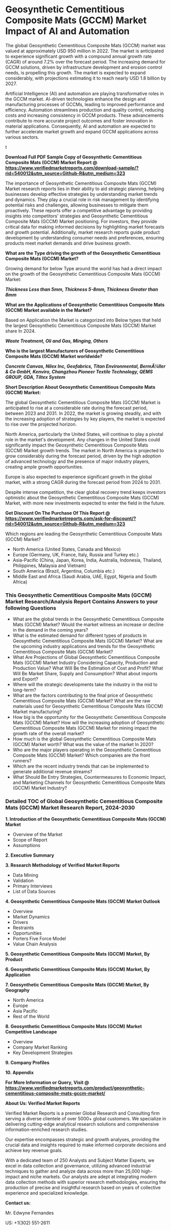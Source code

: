 <meta name="title" content="Global Geosynthetic Cementitious Composite Mats (GCCM) Market Impact of AI and Automation"><meta name="description" content="The global Geosynthetic Cementitious Composite Mats (GCCM) market was valued at approximately USD 950 million in 2022. The market is anticipated to experience signific"><meta name="title" content="Geosynthetic Cementitious Composite Mats (GCCM) Market Size, Share, Scope, Trends, Growth, Opportunities, Analysis, Forecast"><h1>Geosynthetic Cementitious Composite Mats (GCCM) Market Impact of AI and Automation</h1><p>The global Geosynthetic Cementitious Composite Mats (GCCM) market was valued at approximately USD 950 million in 2022. The market is anticipated to experience significant growth with a compound annual growth rate (CAGR) of around 7.2% over the forecast period. The increasing demand for GCCM solutions, driven by infrastructure development and erosion control needs, is propelling this growth. The market is expected to expand considerably, with projections estimating it to reach nearly USD 1.8 billion by 2027.</p><p>Artificial Intelligence (AI) and automation are playing transformative roles in the GCCM market. AI-driven technologies enhance the design and manufacturing processes of GCCMs, leading to improved performance and efficiency. Automation streamlines production and quality control, reducing costs and increasing consistency in GCCM products. These advancements contribute to more accurate project outcomes and foster innovation in material applications. Consequently, AI and automation are expected to further accelerate market growth and expand GCCM applications across various sectors.</p>t</p><p id="" class=""><strong>Download Full PDF Sample Copy of Geosynthetic Cementitious Composite Mats (GCCM) Market Report @ <a href="https://www.verifiedmarketreports.com/download-sample/?rid=540012&utm_source=Github-R&utm_medium=323" target="_blank">https://www.verifiedmarketreports.com/download-sample/?rid=540012&utm_source=Github-R&utm_medium=323</a></strong></p><p>The importance of&nbsp;Geosynthetic Cementitious Composite Mats (GCCM) Market research reports lies in their ability to aid strategic planning, helping businesses develop effective strategies by understanding market trends and dynamics. They play a crucial role in risk management by identifying potential risks and challenges, allowing businesses to mitigate them proactively. These reports offer a competitive advantage by providing insights into competitors' strategies and Geosynthetic Cementitious Composite Mats (GCCM) Market positioning. For investors, they provide critical data for making informed decisions by highlighting market forecasts and growth potential. Additionally, market research reports guide product development by understanding consumer needs and preferences, ensuring products meet market demands and drive business growth.</p><p><strong>What are the&nbsp;Type driving the growth of the Geosynthetic Cementitious Composite Mats (GCCM) Market?</strong></p><p id="" class="">Growing demand for below Type around the world has had a direct impact on the growth of the Geosynthetic Cementitious Composite Mats (GCCM) Market:</p><em><strong>Thickness Less than 5mm, Thickness 5-8mm, Thickness Greater than 8mm</strong></em></p><strong>What are the&nbsp;Applications&nbsp;of Geosynthetic Cementitious Composite Mats (GCCM) Market available in the Market?</strong></p><p id="" class="">Based on Application the Market is categorized into Below types that held the largest Geosynthetic Cementitious Composite Mats (GCCM) Market share In 2024.</p><em><strong>Waste Treatment, Oli and Gas, Minging, Others</strong></em></p><strong>Who is the largest Manufacturers of Geosynthetic Cementitious Composite Mats (GCCM) Market worldwide?</strong></p><p><em><strong>Concrete Canvas, Nilex Inc, Geofabrics, Titan Environmental, BermÃ¼ller & Co GmbH, Kenviro, Changzhou Pioneer Textile Technology, QEMS GROUP, GDA, Tiltex System</strong></em></p><p id="" class=""><strong>Short Description About Geosynthetic Cementitious Composite Mats (GCCM) Market:</strong></p><p>The global Geosynthetic Cementitious Composite Mats (GCCM) Market is anticipated to rise at a considerable rate during the forecast period, between 2023 and 2031. In 2022, the market is growing steadily, and with the increasing adoption of strategies by key players, the market is expected to rise over the projected horizon.</p><p>North America, particularly the United States, will continue to play a pivotal role in the market's development. Any changes in the United States could significantly impact the Geosynthetic Cementitious Composite Mats (GCCM) Market growth trends. The market in North America is projected to grow considerably during the forecast period, driven by the high adoption of advanced technology and the presence of major industry players, creating ample growth opportunities.</p><p>Europe is also expected to experience significant growth in the global market, with a strong CAGR during the forecast period from 2024 to 2031.</p><p>Despite intense competition, the clear global recovery trend keeps investors optimistic about the Geosynthetic Cementitious Composite Mats (GCCM) Market, with more new investments expected to enter the field in the future.</p><p id="" class=""><strong>Get Discount On The Purchase Of This Report @ <a href="https://www.verifiedmarketreports.com/ask-for-discount/?rid=540012&utm_source=Github-R&utm_medium=323" target="_blank">https://www.verifiedmarketreports.com/ask-for-discount/?rid=540012&utm_source=Github-R&utm_medium=323</a></strong></p>Which regions are leading the Geosynthetic Cementitious Composite Mats (GCCM) Market?</p><ul><li>North America (United States, Canada and Mexico)</li><li>Europe (Germany, UK, France, Italy, Russia and Turkey etc.)</li><li>Asia-Pacific (China, Japan, Korea, India, Australia, Indonesia, Thailand, Philippines, Malaysia and Vietnam)</li><li>South America (Brazil, Argentina, Columbia etc.)</li><li>Middle East and Africa (Saudi Arabia, UAE, Egypt, Nigeria and South Africa)</li></ul><h3 id="" class="">This Geosynthetic Cementitious Composite Mats (GCCM) Market Research/Analysis Report Contains Answers to your following Questions</h3><ul><li>What are the global trends in the Geosynthetic Cementitious Composite Mats (GCCM) Market? Would the market witness an increase or decline in the demand in the coming years?</li><li>What is the estimated demand for different types of products in Geosynthetic Cementitious Composite Mats (GCCM) Market? What are the upcoming industry applications and trends for the Geosynthetic Cementitious Composite Mats (GCCM) Market?</li><li>What Are Projections of Global Geosynthetic Cementitious Composite Mats (GCCM) Market Industry Considering Capacity, Production and Production Value? What Will Be the Estimation of Cost and Profit? What Will Be Market Share, Supply and Consumption? What about imports and Export?</li><li>Where will the strategic developments take the industry in the mid to long-term?</li><li>What are the factors contributing to the final price of Geosynthetic Cementitious Composite Mats (GCCM) Market? What are the raw materials used for Geosynthetic Cementitious Composite Mats (GCCM) Market manufacturing?</li><li>How big is the opportunity for the Geosynthetic Cementitious Composite Mats (GCCM) Market? How will the increasing adoption of Geosynthetic Cementitious Composite Mats (GCCM) Market for mining impact the growth rate of the overall market?</li><li>How much is the global Geosynthetic Cementitious Composite Mats (GCCM) Market worth? What was the value of the market In 2020?</li><li>Who are the major players operating in the Geosynthetic Cementitious Composite Mats (GCCM) Market? Which companies are the front runners?</li><li>Which are the recent industry trends that can be implemented to generate additional revenue streams?</li><li>What Should Be Entry Strategies, Countermeasures to Economic Impact, and Marketing Channels for Geosynthetic Cementitious Composite Mats (GCCM) Market Industry?</li></ul><h3 id="" class="">Detailed TOC of Global Geosynthetic Cementitious Composite Mats (GCCM) Market Research Report, 2024-2030</h3><p id="" class=""><strong>1. Introduction of the Geosynthetic Cementitious Composite Mats (GCCM) Market</strong></p><ul><li>Overview of the Market</li><li>Scope of Report</li><li>Assumptions</li></ul><p id="" class=""><strong>2. Executive Summary</strong></p><p id="" class=""><strong>3. Research Methodology of Verified Market Reports</strong></p><ul><li>Data Mining</li><li>Validation</li><li>Primary Interviews</li><li>List of Data Sources</li></ul><p id="" class=""><strong>4. Geosynthetic Cementitious Composite Mats (GCCM) Market Outlook</strong></p><ul><li>Overview</li><li>Market Dynamics</li><li>Drivers</li><li>Restraints</li><li>Opportunities</li><li>Porters Five Force Model</li><li>Value Chain Analysis</li></ul><p id="" class=""><strong>5. Geosynthetic Cementitious Composite Mats (GCCM) Market, By Product</strong></p><p id="" class=""><strong>6. Geosynthetic Cementitious Composite Mats (GCCM) Market, By Application</strong></p><p id="" class=""><strong>7. Geosynthetic Cementitious Composite Mats (GCCM) Market, By Geography</strong></p><ul><li>North America</li><li>Europe</li><li>Asia Pacific</li><li>Rest of the World</li></ul><p id="" class=""><strong>8. Geosynthetic Cementitious Composite Mats (GCCM) Market Competitive Landscape</strong></p><ul><li>Overview</li><li>Company Market Ranking</li><li>Key Development Strategies</li></ul><p id="" class=""><strong>9. Company Profiles</strong></p><p id="" class=""><strong>10. Appendix</strong></p><p id="" class=""><strong>For More Information or Query, Visit @ <a href="https://www.verifiedmarketreports.com/product/geosynthetic-cementitious-composite-mats-gccm-market/" target="_blank">https://www.verifiedmarketreports.com/product/geosynthetic-cementitious-composite-mats-gccm-market/</a></strong></p><p id="" class=""><strong>About Us: Verified Market Reports</strong></p><p id="" class="">Verified Market Reports is a premier Global Research and Consulting firm serving a diverse clientele of over 5000+ global customers. We specialize in delivering cutting-edge analytical research solutions and comprehensive information-enriched research studies.</p><p id="" class="">Our expertise encompasses strategic and growth analyses, providing the crucial data and insights required to make informed corporate decisions and achieve key revenue goals.</p><p id="" class="">With a dedicated team of 250 Analysts and Subject Matter Experts, we excel in data collection and governance, utilizing advanced industrial techniques to gather and analyze data across more than 25,000 high-impact and niche markets. Our analysts are adept at integrating modern data collection methods with superior research methodologies, ensuring the production of precise and insightful research based on years of collective experience and specialized knowledge.</p><p id="" class=""><strong>Contact us:</strong></p><p id="" class="">Mr. Edwyne Fernandes</p><p id="" class="">US: +1(302) 551-2611</p>
